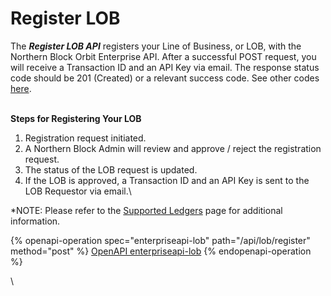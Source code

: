 # Register LOB

The _**Register LOB API**_ registers your Line of Business, or LOB, with the Northern Block Orbit Enterprise API. After a successful POST request, you will receive a Transaction ID and an API Key via email. The response status code should be 201 (Created) or a relevant success code. See other codes [here](../../additional-information/http-codes.md).

&#x20;\
**Steps for Registering Your LOB**

1. Registration request initiated.
2. A Northern Block Admin will review and approve / reject the registration request.
3. The status of the LOB request is updated.
4. If the LOB is approved, a Transaction ID and an API Key is sent to the LOB Requestor via email.\


\*NOTE: Please refer to the [Supported Ledgers](../../additional-information/supported-ledgers.md) page for additional information.



{% openapi-operation spec="enterpriseapi-lob" path="/api/lob/register" method="post" %}
[OpenAPI enterpriseapi-lob](https://gitbook-x-prod-openapi.4401d86825a13bf607936cc3a9f3897a.r2.cloudflarestorage.com/raw/107c5bc2628d39f58c94b4bc9e6cfc13dd3c9aab011a8013320eab67aba430b3.txt?X-Amz-Algorithm=AWS4-HMAC-SHA256&X-Amz-Content-Sha256=UNSIGNED-PAYLOAD&X-Amz-Credential=dce48141f43c0191a2ad043a6888781c%2F20250703%2Fauto%2Fs3%2Faws4_request&X-Amz-Date=20250703T134427Z&X-Amz-Expires=172800&X-Amz-Signature=5809897210b2f82a425973089eb1542a643229463086f92fca23084d4085af18&X-Amz-SignedHeaders=host&x-amz-checksum-mode=ENABLED&x-id=GetObject)
{% endopenapi-operation %}

\
